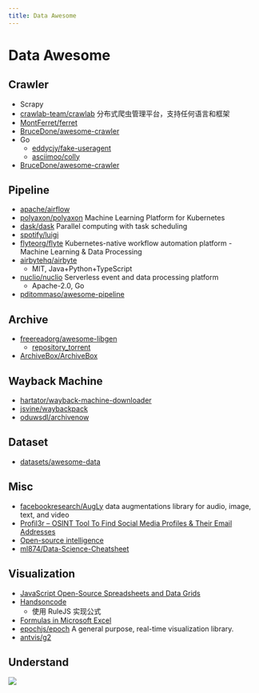 ```yaml
---
title: Data Awesome
---
```


# Data Awesome

## Crawler

- Scrapy
- [crawlab-team/crawlab](https://github.com/crawlab-team/crawlab)
  分布式爬虫管理平台，支持任何语言和框架
- [MontFerret/ferret](https://github.com/MontFerret/ferret)
- [BruceDone/awesome-crawler](https://github.com/BruceDone/awesome-crawler)
- Go
  - [eddycjy/fake-useragent](https://github.com/eddycjy/fake-useragent)
  - [asciimoo/colly](https://github.com/asciimoo/colly)
- [BruceDone/awesome-crawler](https://github.com/BruceDone/awesome-crawler)

## Pipeline

- [apache/airflow](https://github.com/apache/airflow)
- [polyaxon/polyaxon](https://github.com/polyaxon/polyaxon)
  Machine Learning Platform for Kubernetes
- [dask/dask](https://github.com/dask/dask)
  Parallel computing with task scheduling
- [spotify/luigi](https://github.com/spotify/luigi)
- [flyteorg/flyte](https://github.com/flyteorg/flyte)
  Kubernetes-native workflow automation platform - Machine Learning & Data Processing
- [airbytehq/airbyte](https://github.com/airbytehq/airbyte)
  - MIT, Java+Python+TypeScript
- [nuclio/nuclio](https://github.com/nuclio/nuclio)
  Serverless event and data processing platform
  - Apache-2.0, Go
- [pditommaso/awesome-pipeline](https://github.com/pditommaso/awesome-pipeline)

## Archive

- [freereadorg/awesome-libgen](https://github.com/freereadorg/awesome-libgen)
  - [repository_torrent](http://libgen.rs/scimag/repository_torrent/)
- [ArchiveBox/ArchiveBox](https://github.com/ArchiveBox/ArchiveBox)

## Wayback Machine

- [hartator/wayback-machine-downloader](https://github.com/hartator/wayback-machine-downloader)
- [jsvine/waybackpack](https://github.com/jsvine/waybackpack)
- [oduwsdl/archivenow](https://github.com/oduwsdl/archivenow)


## Dataset

- [datasets/awesome-data](https://github.com/datasets/awesome-data)

## Misc

- [facebookresearch/AugLy](https://github.com/facebookresearch/AugLy)
  data augmentations library for audio, image, text, and video
- [Profil3r – OSINT Tool To Find Social Media Profiles & Their Email Addresses](https://skynettools.com/profil3r-osint-tool-to-find-social-media-profiles-their-email-addresses/)
- [Open-source intelligence](https://en.wikipedia.org/wiki/Open-source_intelligence)
- [ml874/Data-Science-Cheatsheet](https://github.com/ml874/Data-Science-Cheatsheet)

## Visualization

- [JavaScript Open-Source Spreadsheets and Data Grids](https://jspreadsheets.com/)
- [Handsoncode](https://handsontable.com)
  - 使用 RuleJS 实现公式
- [Formulas in Microsoft Excel](http://chandoo.org/excel-formulas/index.shtml)
- [epochjs/epoch](https://github.com/epochjs/epoch)
  A general purpose, real-time visualization library.
- [antvis/g2](https://github.com/antvis/g2)

## Understand

![](http://dlib.net/ml_guide.svg)
